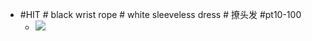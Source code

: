 - #HIT # black wrist rope # white sleeveless dress # 撩头发 #pt10-100
    - ![](https://firebasestorage.googleapis.com/v0/b/firescript-577a2.appspot.com/o/imgs%2Fapp%2FXELiu-NovaKG%2FjrkxLdNP33.png?alt=media&token=d679cab1-7390-4f11-9a26-8a2bc8cddad8)
